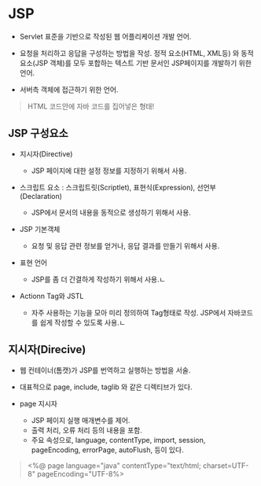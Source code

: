 # JSP

* Servlet 표준을 기반으로 작성된 웹 어플리케이션 개발 언어.

* 요청을 처리하고 응답을 구성하는 방법을 작성. 정적 요소(HTML, XML등) 와 동적 요소(JSP 객체)를 모두 포합하는 텍스트 기반 문서인 JSP페이지를 개발하기 위한 언어.

* 서버측 객체에 접근하기 위한 언어.

> HTML 코드안에 자바 코드를 집어넣은 형태!


## JSP 구성요소


* 지시자(Directive)
    - JSP 페이지에 대한 설정 정보를 지정하기 위해서 사용.

* 스크립트 요소 : 스크립트릿(Scriptlet), 표현식(Expression), 선언부(Declaration)
    - JSP에서 문서의 내용을 동적으로 생성하기 위해서 사용.

* JSP 기본객체
    - 요청 및 응답 관련 정보를 얻거나, 응답 결과를 만들기 위해서 사용.

* 표현 언어
    - JSP를 좀 더 간결하게 작성하기 위해서 사용.ㄴ

* Actionn Tag와 JSTL
    - 자주 사용하는 기능을 모아 미리 정의하여 Tag형태로 작성. JSP에서 자바코드를 쉽게 작성할 수 있도록 사용.ㄴ


## 지시자(Direcive)

* 웹 컨테이너(톰캣)가 JSP를 번역하고 실행하는 방법을 서술.

* 대표적으로 page, include, taglib 와 같은 디렉티브가 있다.

* page 지시자
    - JSP 페이지 실행 매개변수를 제어.
    - 출력 처리, 오류 처리 등의 내용을 포함.
    - 주요 속성으로, language, contentType, import, session, pageEncoding, errorPage, autoFlush, 등이 있다.

> <%@ page language="java" contentType="text/html; charset=UTF-8" pageEncoding="UTF-8%>









